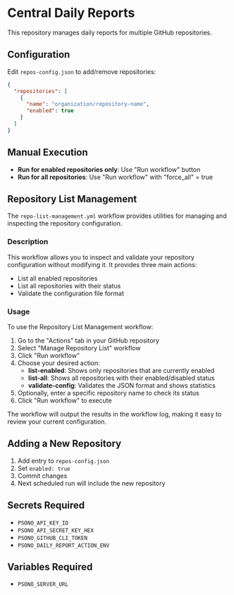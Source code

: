 # Central Daily Reports

This repository manages daily reports for multiple GitHub repositories.

## Configuration

Edit `repos-config.json` to add/remove repositories:

```json
{
  "repositories": [
    {
      "name": "organization/repository-name",
      "enabled": true
    }
  ]
}
```

## Manual Execution

- **Run for enabled repositories only**: Use "Run workflow" button
- **Run for all repositories**: Use "Run workflow" with "force_all" = true

## Repository List Management

The `repo-list-management.yml` workflow provides utilities for managing and inspecting the repository configuration.

### Description

This workflow allows you to inspect and validate your repository configuration without modifying it. It provides three main actions:
- List all enabled repositories
- List all repositories with their status
- Validate the configuration file format

### Usage

To use the Repository List Management workflow:

1. Go to the "Actions" tab in your GitHub repository
2. Select "Manage Repository List" workflow
3. Click "Run workflow"
4. Choose your desired action:
   - **list-enabled**: Shows only repositories that are currently enabled
   - **list-all**: Shows all repositories with their enabled/disabled status
   - **validate-config**: Validates the JSON format and shows statistics
5. Optionally, enter a specific repository name to check its status
6. Click "Run workflow" to execute

The workflow will output the results in the workflow log, making it easy to review your current configuration.

## Adding a New Repository

1. Add entry to `repos-config.json`
2. Set `enabled: true`
3. Commit changes
4. Next scheduled run will include the new repository

## Secrets Required

- `PSONO_API_KEY_ID`
- `PSONO_API_SECRET_KEY_HEX` 
- `PSONO_GITHUB_CLI_TOKEN`
- `PSONO_DAILY_REPORT_ACTION_ENV`

## Variables Required

- `PSONO_SERVER_URL`